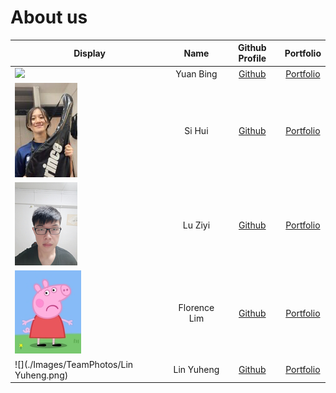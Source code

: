 # About us

Display | Name | Github Profile | Portfolio 
--------|:----:|:--------------:|:---------:
![](https://via.placeholder.com/100.png?text=Photo) | Yuan Bing | [Github](https://github.com/farice9) | [Portfolio](docs/team/johndoe.md)
![](./Images/TeamPhotos/sihui.png) | Si Hui | [Github](https://github.com/lingsihui) | [Portfolio](docs/team/lingsihui.md)
![](./Images/TeamPhotos/luziyi.png) | Lu Ziyi | [Github](https://github.com/luziyi9898) | [Portfolio](docs/team/luziyi9898.md)
![](./Images/TeamPhotos/Florence.png) | Florence Lim | [Github](https://github.com/hailqueenflo) | [Portfolio](docs/team/johndoe.md)
![](./Images/TeamPhotos/Lin Yuheng.png) | Lin Yuheng | [Github](https://github.com/slightlyharp) | [Portfolio](docs/team/slightlyharp.md)



